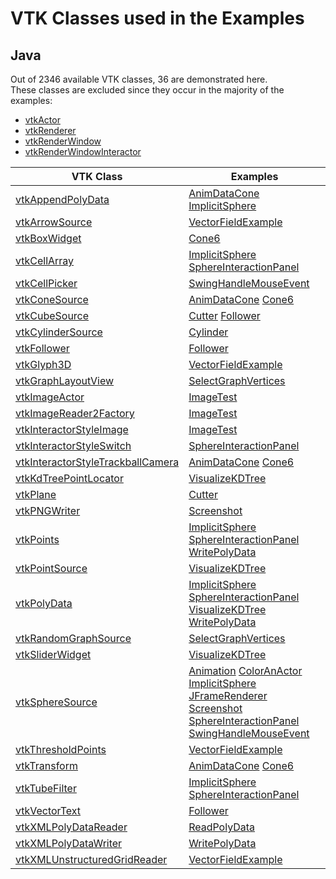 # VTK Classes used in the Examples
## Java
Out of 2346 available VTK classes, 36 are demonstrated here.  
These classes are excluded since they occur in the majority of the examples:  
- [vtkActor](http://www.vtk.org/doc/nightly/html/classvtkActor)
- [vtkRenderer](http://www.vtk.org/doc/nightly/html/classvtkRenderer)
- [vtkRenderWindow](http://www.vtk.org/doc/nightly/html/classvtkRenderWindow)
- [vtkRenderWindowInteractor](http://www.vtk.org/doc/nightly/html/classvtkRenderWindowInteractor)

| VTK Class | Examples |
|--------------|----------------------|
| [vtkAppendPolyData](http://www.vtk.org/doc/nightly/html/classvtkAppendPolyData) | [AnimDataCone](Java/Visualization/AnimDataCone) [ImplicitSphere](Java/ImplicitFunctions/ImplicitSphere)  |
| [vtkArrowSource](http://www.vtk.org/doc/nightly/html/classvtkArrowSource) | [VectorFieldExample](Java/Visualization/VectorFieldExample)  |
| [vtkBoxWidget](http://www.vtk.org/doc/nightly/html/classvtkBoxWidget) | [Cone6](Java/Miscellaneous/Cone6)  |
| [vtkCellArray](http://www.vtk.org/doc/nightly/html/classvtkCellArray) | [ImplicitSphere](Java/ImplicitFunctions/ImplicitSphere) [SphereInteractionPanel](Java/Interaction/SphereInteractionPanel)  |
| [vtkCellPicker](http://www.vtk.org/doc/nightly/html/classvtkCellPicker) | [SwingHandleMouseEvent](Java/SwingIntegration/SwingHandleMouseEvent)  |
| [vtkConeSource](http://www.vtk.org/doc/nightly/html/classvtkConeSource) | [AnimDataCone](Java/Visualization/AnimDataCone) [Cone6](Java/Miscellaneous/Cone6)  |
| [vtkCubeSource](http://www.vtk.org/doc/nightly/html/classvtkCubeSource) | [Cutter](Java/Miscellaneous/Cutter) [Follower](Java/Visualization/Follower)  |
| [vtkCylinderSource](http://www.vtk.org/doc/nightly/html/classvtkCylinderSource) | [Cylinder](Java/Cylinder)  |
| [vtkFollower](http://www.vtk.org/doc/nightly/html/classvtkFollower) | [Follower](Java/Visualization/Follower)  |
| [vtkGlyph3D](http://www.vtk.org/doc/nightly/html/classvtkGlyph3D) | [VectorFieldExample](Java/Visualization/VectorFieldExample)  |
| [vtkGraphLayoutView](http://www.vtk.org/doc/nightly/html/classvtkGraphLayoutView) | [SelectGraphVertices](Java/Graphs/SelectGraphVertices)  |
| [vtkImageActor](http://www.vtk.org/doc/nightly/html/classvtkImageActor) | [ImageTest](Java/Imaging/ImageTest)  |
| [vtkImageReader2Factory](http://www.vtk.org/doc/nightly/html/classvtkImageReader2Factory) | [ImageTest](Java/Imaging/ImageTest)  |
| [vtkInteractorStyleImage](http://www.vtk.org/doc/nightly/html/classvtkInteractorStyleImage) | [ImageTest](Java/Imaging/ImageTest)  |
| [vtkInteractorStyleSwitch](http://www.vtk.org/doc/nightly/html/classvtkInteractorStyleSwitch) | [SphereInteractionPanel](Java/Interaction/SphereInteractionPanel)  |
| [vtkInteractorStyleTrackballCamera](http://www.vtk.org/doc/nightly/html/classvtkInteractorStyleTrackballCamera) | [AnimDataCone](Java/Visualization/AnimDataCone) [Cone6](Java/Miscellaneous/Cone6)  |
| [vtkKdTreePointLocator](http://www.vtk.org/doc/nightly/html/classvtkKdTreePointLocator) | [VisualizeKDTree](Java/DataStructures/VisualizeKDTree)  |
| [vtkPlane](http://www.vtk.org/doc/nightly/html/classvtkPlane) | [Cutter](Java/Miscellaneous/Cutter)  |
| [vtkPNGWriter](http://www.vtk.org/doc/nightly/html/classvtkPNGWriter) | [Screenshot](Java/Miscellaneous/Screenshot)  |
| [vtkPoints](http://www.vtk.org/doc/nightly/html/classvtkPoints) | [ImplicitSphere](Java/ImplicitFunctions/ImplicitSphere) [SphereInteractionPanel](Java/Interaction/SphereInteractionPanel) [WritePolyData](Java/IO/WritePolyData)  |
| [vtkPointSource](http://www.vtk.org/doc/nightly/html/classvtkPointSource) | [VisualizeKDTree](Java/DataStructures/VisualizeKDTree)  |
| [vtkPolyData](http://www.vtk.org/doc/nightly/html/classvtkPolyData) | [ImplicitSphere](Java/ImplicitFunctions/ImplicitSphere) [SphereInteractionPanel](Java/Interaction/SphereInteractionPanel) [VisualizeKDTree](Java/DataStructures/VisualizeKDTree) [WritePolyData](Java/IO/WritePolyData)  |
| [vtkRandomGraphSource](http://www.vtk.org/doc/nightly/html/classvtkRandomGraphSource) | [SelectGraphVertices](Java/Graphs/SelectGraphVertices)  |
| [vtkSliderWidget](http://www.vtk.org/doc/nightly/html/classvtkSliderWidget) | [VisualizeKDTree](Java/DataStructures/VisualizeKDTree)  |
| [vtkSphereSource](http://www.vtk.org/doc/nightly/html/classvtkSphereSource) | [Animation](Java/Visualization/Animation) [ColorAnActor](Java/Visualization/ColorAnActor) [ImplicitSphere](Java/ImplicitFunctions/ImplicitSphere) [JFrameRenderer](Java/SwingIntegration/JFrameRenderer) [Screenshot](Java/Miscellaneous/Screenshot) [SphereInteractionPanel](Java/Interaction/SphereInteractionPanel) [SwingHandleMouseEvent](Java/SwingIntegration/SwingHandleMouseEvent)  |
| [vtkThresholdPoints](http://www.vtk.org/doc/nightly/html/classvtkThresholdPoints) | [VectorFieldExample](Java/Visualization/VectorFieldExample)  |
| [vtkTransform](http://www.vtk.org/doc/nightly/html/classvtkTransform) | [AnimDataCone](Java/Visualization/AnimDataCone) [Cone6](Java/Miscellaneous/Cone6)  |
| [vtkTubeFilter](http://www.vtk.org/doc/nightly/html/classvtkTubeFilter) | [ImplicitSphere](Java/ImplicitFunctions/ImplicitSphere) [SphereInteractionPanel](Java/Interaction/SphereInteractionPanel)  |
| [vtkVectorText](http://www.vtk.org/doc/nightly/html/classvtkVectorText) | [Follower](Java/Visualization/Follower)  |
| [vtkXMLPolyDataReader](http://www.vtk.org/doc/nightly/html/classvtkXMLPolyDataReader) | [ReadPolyData](Java/IO/ReadPolyData)  |
| [vtkXMLPolyDataWriter](http://www.vtk.org/doc/nightly/html/classvtkXMLPolyDataWriter) | [WritePolyData](Java/IO/WritePolyData)  |
| [vtkXMLUnstructuredGridReader](http://www.vtk.org/doc/nightly/html/classvtkXMLUnstructuredGridReader) | [VectorFieldExample](Java/Visualization/VectorFieldExample)  |
